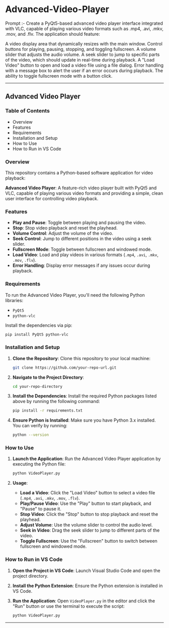 # Advanced-Video-Player

Prompt :- Create a PyQt5-based advanced video player interface integrated with VLC, capable of playing various video formats such as .mp4, .avi, .mkv, .mov, and .flv. The application should feature:

A video display area that dynamically resizes with the main window.
Control buttons for playing, pausing, stopping, and toggling fullscreen.
A volume slider that adjusts the audio volume.
A seek slider to jump to specific parts of the video, which should update in real-time during playback.
A "Load Video" button to open and load a video file using a file dialog.
Error handling with a message box to alert the user if an error occurs during playback.
The ability to toggle fullscreen mode with a button click.



---

## Advanced Video Player
### Table of Contents
- Overview
- Features
- Requirements
- Installation and Setup
- How to Use
- How to Run in VS Code

### Overview
This repository contains a Python-based software application for video playback:

**Advanced Video Player**: A feature-rich video player built with PyQt5 and VLC, capable of playing various video formats and providing a simple, clean user interface for controlling video playback.

### Features
- **Play and Pause**: Toggle between playing and pausing the video.
- **Stop**: Stop video playback and reset the playhead.
- **Volume Control**: Adjust the volume of the video.
- **Seek Control**: Jump to different positions in the video using a seek slider.
- **Fullscreen Mode**: Toggle between fullscreen and windowed mode.
- **Load Video**: Load and play videos in various formats (`.mp4`, `.avi`, `.mkv`, `.mov`, `.flv`).
- **Error Handling**: Display error messages if any issues occur during playback.

### Requirements
To run the Advanced Video Player, you'll need the following Python libraries:
- `PyQt5`
- `python-vlc`

Install the dependencies via pip:

```bash
pip install PyQt5 python-vlc
```

### Installation and Setup
1. **Clone the Repository**: Clone this repository to your local machine:

   ```bash
   git clone https://github.com/your-repo-url.git
   ```

2. **Navigate to the Project Directory**:

   ```bash
   cd your-repo-directory
   ```

3. **Install the Dependencies**: Install the required Python packages listed above by running the following command:

   ```bash
   pip install -r requirements.txt
   ```

4. **Ensure Python is Installed**: Make sure you have Python 3.x installed. You can verify by running:

   ```bash
   python --version
   ```

### How to Use
1. **Launch the Application**: Run the Advanced Video Player application by executing the Python file:

   ```bash
   python VideoPlayer.py
   ```

2. **Usage**:
   - **Load a Video**: Click the "Load Video" button to select a video file (`.mp4`, `.avi`, `.mkv`, `.mov`, `.flv`).
   - **Play/Pause Video**: Use the "Play" button to start playback, and "Pause" to pause it.
   - **Stop Video**: Click the "Stop" button to stop playback and reset the playhead.
   - **Adjust Volume**: Use the volume slider to control the audio level.
   - **Seek in Video**: Drag the seek slider to jump to different parts of the video.
   - **Toggle Fullscreen**: Use the "Fullscreen" button to switch between fullscreen and windowed mode.

### How to Run in VS Code
1. **Open the Project in VS Code**: Launch Visual Studio Code and open the project directory.
2. **Install the Python Extension**: Ensure the Python extension is installed in VS Code.
3. **Run the Application**: Open `VideoPlayer.py` in the editor and click the "Run" button or use the terminal to execute the script:

   ```bash
   python VideoPlayer.py
   ```

---



